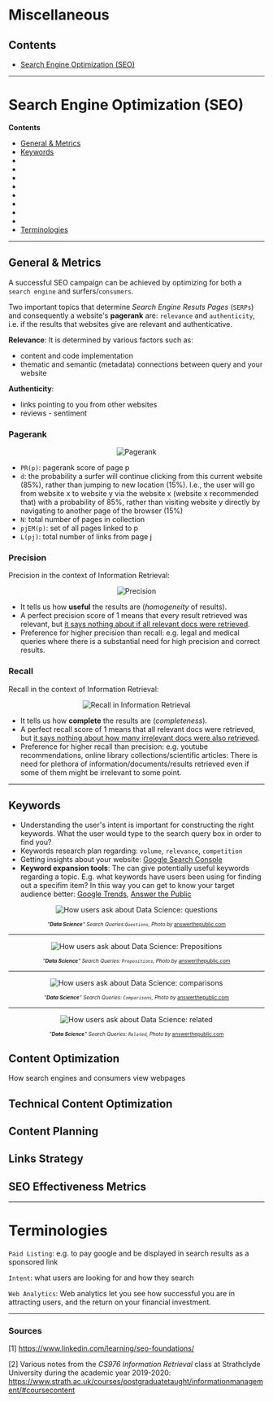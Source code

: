 # Miscellaneous

## Contents

* [Search Engine Optimization (SEO)](https://github.com/dimi-fn/Various-Data-Science-Scripts/tree/main/Miscellaneous#search-engine-optimization-seo)

---

# Search Engine Optimization (SEO)

**Contents**

* [General & Metrics](https://github.com/dimi-fn/Various-Data-Science-Scripts/tree/main/Miscellaneous#general--metrics)
* [Keywords](https://github.com/dimi-fn/Various-Data-Science-Scripts/tree/main/Miscellaneous#keywords)
* []()
* []()
* []()
* []()
* []()
* []()
* []()
* []()
* [Terminologies](https://github.com/dimi-fn/Various-Data-Science-Scripts/tree/main/Miscellaneous#terminologies)

----

## General & Metrics

A successful SEO campaign can be achieved by optimizing for both a `search engine` and surfers/`consumers`.

Two important topics that determine *Search Engine Resuts Pages* (`SERPs`) and consequently a website's **pagerank** are: `relevance` and `authenticity`, i.e. if the results that websites give are relevant and authenticative.

**Relevance**: 
It is determined by various factors such as:
* content and code implementation
* thematic and semantic (metadata) connections between query and your website

**Authenticity**:
* links pointing to you from other websites
* reviews - sentiment


### Pagerank

<p align="center">
  <img src="https://github.com/dimi-fn/Various-Data-Science-Scripts/blob/main/Miscellaneous/img/pagerank.PNG" alt="Pagerank"/>
</p>

* `PR(p)`: pagerank score of page p
* `d`: the probability a surfer will continue clicking from this current website (85%), rather than jumping to new location (15%).
I.e., the user will go from website x to website y via the website x (website x recommended that) with a probability of 85%, rather than visiting website y directly by
navigating to another page of the browser (15%)
* `N`: total number of pages in collection
* `pjEM(p)`: set of all pages linked to p
* `L(pj)`: total number of links from page j


### Precision
Precision in the context of Information Retrieval:

<p align="center">
  <img src="https://github.com/dimi-fn/Various-Data-Science-Scripts/blob/main/Miscellaneous/img/precision_IR.PNG" alt="Precision"/>
</p>

* It tells us how **useful** the results are (*homogeneity* of results).
* A perfect precision score of 1 means that every result retrieved was relevant, but <ins>it says nothing about if all relevant docs were retrieved</ins>.
* Preference for higher precision than recall: e.g. legal and medical queries where there is a substantial need for high precision and correct results.


### Recall
Recall in the context of Information Retrieval:
<p align="center">
  <img src="https://github.com/dimi-fn/Various-Data-Science-Scripts/blob/main/Miscellaneous/img/recall_IR.PNG" alt="Recall in Information Retrieval"/>
</p>


* It tells us how **complete** the results are (*completeness*).
* A perfect recall score of 1 means that all relevant docs were retrieved, but <ins>it says nothing about how many irrelevant docs were also retrieved</ins>.
* Preference for higher recall than precision: e.g. youtube recommendations, online library collections/scientific articles: There is need for plethora of information/documents/results retrieved even if some of them might be irrelevant to some point.
-----

## Keywords
* Understanding the user's intent is important for constructing the right keywords. What the user would type to the search query box in order to find you?
* Keywords research plan regarding: `volume`, `relevance`, `competition`
* Getting insights about your website: [Google Search Console](https://search.google.com/search-console/about)
* **Keyword expansion tools**: The can give potentially useful keywords regarding a topic. E.g. what keywords have users been using for finding out a specifim item? In this way you can get to know your target audience better: [Google Trends](https://trends.google.com/trends/?geo=US), [Answer the Public](https://answerthepublic.com/) 





<p align="center">
  <img src="https://github.com/dimi-fn/Various-Data-Science-Scripts/blob/main/Miscellaneous/img/Data_Science_Questions__answer_the_public.PNG" alt="How users ask about Data Science: questions"/>
</p>
<p align="center">
<span><font size="-2"><i>"<b>Data Science</b>" Search Queries:<code>Questions</code>, Photo by</i> </font><a href="https://answerthepublic.com/" target="_blank"><font size="1.8">answerthepublic.com</font></a></span>
</p>

---

<p align="center">
  <img src="https://github.com/dimi-fn/Various-Data-Science-Scripts/blob/main/Miscellaneous/img/Data_Science_Prepositions__answer_the_public.PNG" alt="How users ask about Data Science: Prepositions"/>
</p>
<p align="center">
<span><font size="-2"><i>"<b>Data Science</b>" Search Queries: <code>Prepositions</code>, Photo by</i> </font><a href="https://answerthepublic.com/" target="_blank"><font size="1.8">answerthepublic.com</font></a></span>
</p>

---

<p align="center">
  <img src="https://github.com/dimi-fn/Various-Data-Science-Scripts/blob/main/Miscellaneous/img/Data_Science_Comparisons__answer_the_public.PNG" alt="How users ask about Data Science: comparisons "/>
</p>
<p align="center">
<span><font size="-2"><i>"<b>Data Science</b>" Search Queries: <code>Comparisons</code>, Photo by</i> </font><a href="https://answerthepublic.com/" target="_blank"><font size="1.8">answerthepublic.com</font></a></span>
</p>

---

<p align="center">
  <img src="https://github.com/dimi-fn/Various-Data-Science-Scripts/blob/main/Miscellaneous/img/Data_Science_Related__answer_the_public.PNG" alt="How users ask about Data Science: related "/>
</p>
<p align="center">
<span><font size="-2"><i>"<b>Data Science</b>" Search Queries: <code>Related</code>, Photo by</i> </font><a href="https://answerthepublic.com/" target="_blank"><font size="1.8">answerthepublic.com</font></a></span>
</p>















## Content Optimization
How search engines and consumers view webpages

## Technical Content Optimization

## Content Planning

## Links Strategy

## SEO Effectiveness Metrics






----

# Terminologies

`Paid Listing`: e.g. to pay google and be displayed in search results as a sponsored link

`Intent`: what users are looking for and how they search

`Web Analytics`: Web analytics let you see how successful you are in attracting users, and the return on your financial investment.


-----

### Sources

[1] https://www.linkedin.com/learning/seo-foundations/

[2] Various notes from the *CS976 Information Retrieval* class at Strathclyde University during the academic year 2019-2020: https://www.strath.ac.uk/courses/postgraduatetaught/informationmanagement/#coursecontent



